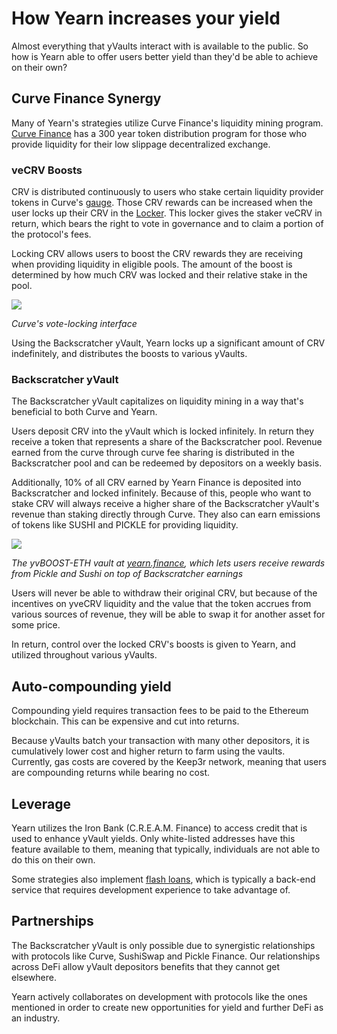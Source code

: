 # How Yearn increases your yield 

Almost everything that yVaults interact with is available to the public. So how is Yearn able to offer users better yield than they'd be able to achieve on their own? 

## Curve Finance Synergy 

Many of Yearn's strategies utilize Curve Finance's liquidity mining program. [Curve Finance](https://curve.fi/) has a 300 year token distribution program for those who provide liquidity for their low slippage decentralized exchange.

### veCRV Boosts 

CRV is distributed continuously to users who stake certain liquidity provider tokens in Curve's [gauge](https://resources.curve.fi/base-features/understanding-gauges). Those CRV rewards can be increased when the user locks up their CRV in the [Locker](https://dao.curve.fi/locker). This locker gives the staker veCRV in return, which bears the right to vote in governance and to claim a portion of the protocol's fees. 

Locking CRV allows users to boost the CRV rewards they are receiving when providing liquidity in eligible pools. The amount of the boost is determined by how much CRV was locked and their relative stake in the pool. 

![](https://i.imgur.com/QaMMdr7.png)

*Curve's vote-locking interface*

Using the Backscratcher yVault, Yearn locks up a significant amount of CRV indefinitely, and distributes the boosts to various yVaults.  

### Backscratcher yVault

The Backscratcher yVault capitalizes on liquidity mining in a way that's beneficial to both Curve and Yearn. 

Users deposit CRV into the yVault which is locked infinitely. In return they receive a token that represents a share of the Backscratcher pool. Revenue earned from the curve through curve fee sharing is distributed in the Backscratcher pool and can be redeemed by depositors on a weekly basis. 

Additionally, 10% of all CRV earned by Yearn Finance is deposited into Backscratcher and locked infinitely. Because of this, people who want to stake CRV will always receive a higher share of the Backscratcher yVault's revenue than staking directly through Curve. They also can earn emissions of tokens like SUSHI and PICKLE for providing liquidity. 

![](https://i.imgur.com/UfCikwk.png)

*The yvBOOST-ETH vault at [yearn.finance](https://yearn.finance/vaults), which lets users receive rewards from Pickle and Sushi on top of Backscratcher earnings*

Users will never be able to withdraw their original CRV, but because of the incentives on yveCRV liquidity and the value that the token accrues from various sources of revenue, they will be able to swap it for another asset for some price. 

In return, control over the locked CRV's boosts is given to Yearn, and utilized throughout various yVaults. 

## Auto-compounding yield 

Compounding yield requires transaction fees to be paid to the Ethereum blockchain. This can be expensive and cut into returns. 

Because yVaults batch your transaction with many other depositors, it is cumulatively lower cost and higher return to farm using the vaults. Currently, gas costs are covered by the Keep3r network, meaning that users are compounding returns while bearing no cost. 

## Leverage 

Yearn utilizes the Iron Bank (C.R.E.A.M. Finance) to access credit that is used to enhance yVault yields. Only white-listed addresses have this feature available to them, meaning that typically, individuals are not able to do this on their own. 

Some strategies also implement [flash loans](https://docs.yearn.finance/resources/defi-glossary#flash-loan), which is typically a back-end service that requires development experience to take advantage of. 

## Partnerships

The Backscratcher yVault is only possible due to synergistic relationships with protocols like Curve, SushiSwap and Pickle Finance. Our relationships across DeFi allow yVault depositors benefits that they cannot get elsewhere. 

Yearn actively collaborates on development with protocols like the ones mentioned in order to create new opportunities for yield and further DeFi as an industry. 




